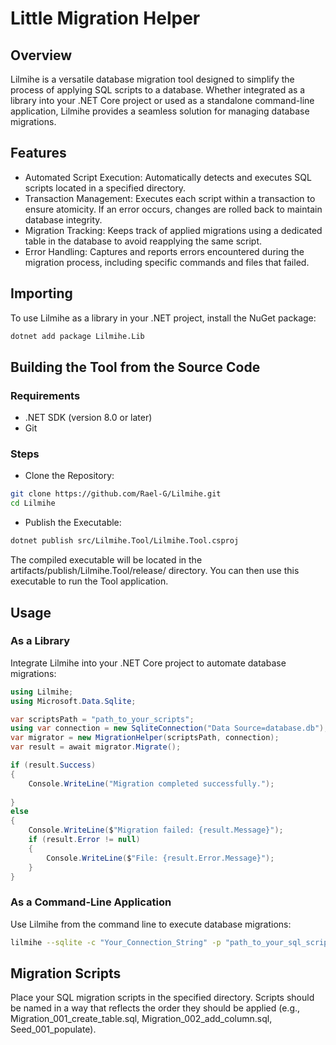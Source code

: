 # Little Migration Helper
## Overview
Lilmihe is a versatile database migration tool designed to simplify the process of applying SQL scripts to a database. Whether integrated as a library into your .NET Core project or used as a standalone command-line application, Lilmihe provides a seamless solution for managing database migrations.

## Features
* Automated Script Execution: Automatically detects and executes SQL scripts located in a specified directory.
* Transaction Management: Executes each script within a transaction to ensure atomicity. If an error occurs, changes are rolled back to maintain database integrity.
* Migration Tracking: Keeps track of applied migrations using a dedicated table in the database to avoid reapplying the same script.
* Error Handling: Captures and reports errors encountered during the migration process, including specific commands and files that failed.

## Importing
To use Lilmihe as a library in your .NET project, install the NuGet package:

```bash
dotnet add package Lilmihe.Lib
```

## Building the Tool from the Source Code
### Requirements
* .NET SDK (version 8.0 or later)
* Git
### Steps

* Clone the Repository:
```bash
git clone https://github.com/Rael-G/Lilmihe.git
cd Lilmihe
```

* Publish the Executable:
```bash
dotnet publish src/Lilmihe.Tool/Lilmihe.Tool.csproj
```
The compiled executable will be located in the artifacts/publish/Lilmihe.Tool/release/ directory. You can then use this executable to run the Tool application.

## Usage
### As a Library
Integrate Lilmihe into your .NET Core project to automate database migrations:
```C#
using Lilmihe;
using Microsoft.Data.Sqlite;

var scriptsPath = "path_to_your_scripts";
using var connection = new SqliteConnection("Data Source=database.db");
var migrator = new MigrationHelper(scriptsPath, connection);
var result = await migrator.Migrate();

if (result.Success)
{
    Console.WriteLine("Migration completed successfully.");
    
}
else
{
    Console.WriteLine($"Migration failed: {result.Message}");
    if (result.Error != null)
    {
        Console.WriteLine($"File: {result.Error.Message}");
    }
}
```

### As a Command-Line Application
Use Lilmihe from the command line to execute database migrations:

```bash
lilmihe --sqlite -c "Your_Connection_String" -p "path_to_your_sql_scripts"
```

## Migration Scripts
Place your SQL migration scripts in the specified directory. Scripts should be named in a way that reflects the order they should be applied (e.g., Migration_001_create_table.sql, Migration_002_add_column.sql, Seed_001_populate).
